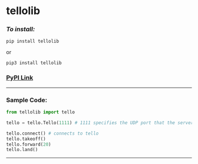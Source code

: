 # **tellolib**

### **_To install:_**
```terminal
pip install tellolib
```
or

```terminal
pip3 install tellolib
```

### **[PyPI Link](https://pypi.org/project/tellolib/)**


---
### **Sample Code:**

```python
from tellolib import tello

tello = tello.Tello(1111) # 1111 specifies the UDP port that the server that communicates with the tello binds to

tello.connect() # connects to tello
tello.takeoff()
tello.forward(20)
tello.land()
```
---
